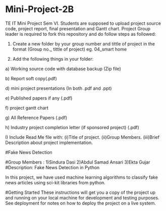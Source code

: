# Mini-Project-2B
TE IT Mini Project Sem VI. Students are supposed to upload project source code, project report, final presentation and Gantt chart. 
Project Group leader is required to fork this repository and do follow steps as followed:

1) Create a new folder by your group number and tittle of project in the format (Group no._ tittle of project) eg. 04_smart home

2) Add the following things in your folder:

a) Working source code with database backup (Zip file)

b) Report soft copy(.pdf)

d) mini project presentations (In both .pdf and .ppt)

e) Published papers if any  (.pdf)

f) project gantt chart

g) All Reference Papers (.pdf)

h) Industry project completion letter (if sponsored project) (.pdf)

I) Include Read Me file with: 
  (i)Title of project. 
  (ii)Group Members. 
  (iii)Brief Description about project implementation.


#Fake News Detection


#Group Members :
1)Sindura Dasi
2)Abdul Samad Ansari
3)Ekta Gujar
#Description:
Fake News Detection in Python

In this project, we have used machine learning algorithms to classify fake news articles using sci-kit libraries from python.

#Getting Started
These instructions will get you a copy of the project up and running on your local machine for development and testing purposes. See deployment for notes on how to deploy the project on a live system.


